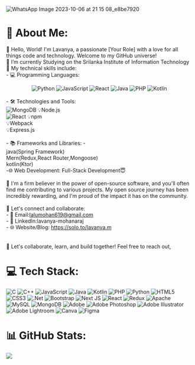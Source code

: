 ![WhatsApp Image 2023-10-06 at 21 15 08_e8be7920](https://github.com/LavanyaM619/LavanyaM619/assets/110652162/2b83abef-4d2b-423b-8d36-b4ca374c0f8a)

# 💫 About Me:
👋 Hello, World! I'm Lavanya, a passionate [Your Role] with a love for all things code and technology. Welcome to my GitHub universe!<br> 🔭 I’m currently Studying on the Srilanka Institute of Information Technology<br>🚀 My technical skills include:<br>- 💻 Programming Languages:<be><center> ![Python](https://img.shields.io/badge/python-3670A0?style=for-the-badge&logo=python&logoColor=ffdd54)                                     ![JavaScript](https://img.shields.io/badge/javascript-%23323330.svg?style=for-the-badge&logo=javascript&logoColor=%23F7DF1E)   ![React](https://img.shields.io/badge/react-%2320232a.svg?style=for-the-badge&logo=react&logoColor=%2361DAFB) ![Java](https://img.shields.io/badge/java-%23ED8B00.svg?style=for-the-badge&logo=openjdk&logoColor=white) ![PHP](https://img.shields.io/badge/php-%23777BB4.svg?style=for-the-badge&logo=php&logoColor=white) ![Kotlin](https://img.shields.io/badge/kotlin-%237F52FF.svg?style=for-the-badge&logo=kotlin&logoColor=white)</center> <br>- 🛠️ Technologies and Tools:<br>                                    ![MongoDB](https://img.shields.io/badge/MongoDB-%234ea94b.svg?style=for-the-badge&logo=mongodb&logoColor=white)                                   💡Node.js<br>                                     ![React](https://img.shields.io/badge/react-%2320232a.svg?style=for-the-badge&logo=react&logoColor=%2361DAFB)                                     💡npm<br>                                      💡Webpack<br>                                      💡Express.js<br><br>- 📚 Frameworks and Libraries: -<br>                                      java(Spring Framework)<br>                                      Mern(Redux,React Router,Mongoose)<br>                                      kotlin(Ktor)<br> -🌐 Web Development: Full-Stack Development😇<br><br>🌟 I'm a firm believer in the power of open-source software, and you'll often find me contributing to various projects. My open source journey has been incredibly rewarding, and I'm proud of the impact it has on the community.<br><br>🤝 Let's connect and collaborate:<br>- 📧 Email:lalumohan619@gmail.com<br>- 💬 LinkedIn:lavanya-mohanaraj<br>- 🌐 Website/Blog: https://solo.to/lavanya.m<br><br> <br>🤝 Let's collaborate, learn, and build together! Feel free to reach out,

# 💻 Tech Stack:
![C](https://img.shields.io/badge/c-%2300599C.svg?style=for-the-badge&logo=c&logoColor=white) ![C++](https://img.shields.io/badge/c++-%2300599C.svg?style=for-the-badge&logo=c%2B%2B&logoColor=white) ![JavaScript](https://img.shields.io/badge/javascript-%23323330.svg?style=for-the-badge&logo=javascript&logoColor=%23F7DF1E) ![Java](https://img.shields.io/badge/java-%23ED8B00.svg?style=for-the-badge&logo=openjdk&logoColor=white) ![Kotlin](https://img.shields.io/badge/kotlin-%237F52FF.svg?style=for-the-badge&logo=kotlin&logoColor=white) ![PHP](https://img.shields.io/badge/php-%23777BB4.svg?style=for-the-badge&logo=php&logoColor=white) ![Python](https://img.shields.io/badge/python-3670A0?style=for-the-badge&logo=python&logoColor=ffdd54) ![HTML5](https://img.shields.io/badge/html5-%23E34F26.svg?style=for-the-badge&logo=html5&logoColor=white) ![CSS3](https://img.shields.io/badge/css3-%231572B6.svg?style=for-the-badge&logo=css3&logoColor=white) ![.Net](https://img.shields.io/badge/.NET-5C2D91?style=for-the-badge&logo=.net&logoColor=white) ![Bootstrap](https://img.shields.io/badge/bootstrap-%238511FA.svg?style=for-the-badge&logo=bootstrap&logoColor=white) ![Next JS](https://img.shields.io/badge/Next-black?style=for-the-badge&logo=next.js&logoColor=white) ![React](https://img.shields.io/badge/react-%2320232a.svg?style=for-the-badge&logo=react&logoColor=%2361DAFB) ![Redux](https://img.shields.io/badge/redux-%23593d88.svg?style=for-the-badge&logo=redux&logoColor=white) ![Apache](https://img.shields.io/badge/apache-%23D42029.svg?style=for-the-badge&logo=apache&logoColor=white) ![MySQL](https://img.shields.io/badge/mysql-%2300000f.svg?style=for-the-badge&logo=mysql&logoColor=white) ![MongoDB](https://img.shields.io/badge/MongoDB-%234ea94b.svg?style=for-the-badge&logo=mongodb&logoColor=white) ![Adobe](https://img.shields.io/badge/adobe-%23FF0000.svg?style=for-the-badge&logo=adobe&logoColor=white) ![Adobe Photoshop](https://img.shields.io/badge/adobe%20photoshop-%2331A8FF.svg?style=for-the-badge&logo=adobe%20photoshop&logoColor=white) ![Adobe Illustrator](https://img.shields.io/badge/adobe%20illustrator-%23FF9A00.svg?style=for-the-badge&logo=adobe%20illustrator&logoColor=white) ![Adobe Lightroom](https://img.shields.io/badge/Adobe%20Lightroom-31A8FF.svg?style=for-the-badge&logo=Adobe%20Lightroom&logoColor=white) ![Canva](https://img.shields.io/badge/Canva-%2300C4CC.svg?style=for-the-badge&logo=Canva&logoColor=white) ![Figma](https://img.shields.io/badge/figma-%23F24E1E.svg?style=for-the-badge&logo=figma&logoColor=white)
# 📊 GitHub Stats:

![](https://github-readme-streak-stats.herokuapp.com/?user=Lavanya.M&theme=dark&hide_border=false)<br/>



